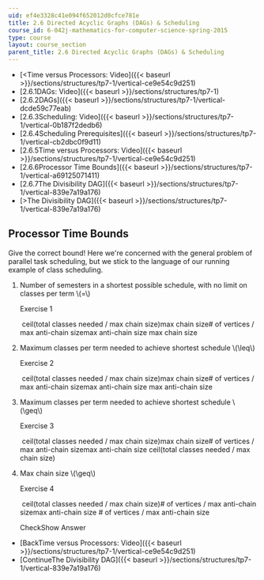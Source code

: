 ```yaml
---
uid: ef4e3328c41e094f652012d0cfce781e
title: 2.6 Directed Acyclic Graphs (DAGs) & Scheduling
course_id: 6-042j-mathematics-for-computer-science-spring-2015
type: course
layout: course_section
parent_title: 2.6 Directed Acyclic Graphs (DAGs) & Scheduling
---
```


*   [<Time versus Processors: Video]({{< baseurl >}}/sections/structures/tp7-1/vertical-ce9e54c9d251)
*   [2.6.1DAGs: Video]({{< baseurl >}}/sections/structures/tp7-1)
*   [2.6.2DAGs]({{< baseurl >}}/sections/structures/tp7-1/vertical-dcde59c77eab)
*   [2.6.3Scheduling: Video]({{< baseurl >}}/sections/structures/tp7-1/vertical-0b187f2dedb6)
*   [2.6.4Scheduling Prerequisites]({{< baseurl >}}/sections/structures/tp7-1/vertical-cb2dbc0f9d11)
*   [2.6.5Time versus Processors: Video]({{< baseurl >}}/sections/structures/tp7-1/vertical-ce9e54c9d251)
*   [2.6.6Processor Time Bounds]({{< baseurl >}}/sections/structures/tp7-1/vertical-a69125071411)
*   [2.6.7The Divisibility DAG]({{< baseurl >}}/sections/structures/tp7-1/vertical-839e7a19a176)
*   [\>The Divisibility DAG]({{< baseurl >}}/sections/structures/tp7-1/vertical-839e7a19a176)

Processor Time Bounds
---------------------

  

Give the correct bound! Here we're concerned with the general problem of parallel task scheduling, but we stick to the language of our running example of class scheduling.

1.  Number of semesters in a shortest possible schedule, with no limit on classes per term \\(=\\)
    
    Exercise 1
    
    &nbsp;ceil(total classes needed / max chain size)max chain size\# of vertices / max anti-chain sizemax anti-chain size max chain size&nbsp;
    
  
3.  Maximum classes per term needed to achieve shortest schedule \\(\\leq\\)
    
    Exercise 2
    
    &nbsp;ceil(total classes needed / max chain size)max chain size\# of vertices / max anti-chain sizemax anti-chain size max anti-chain size&nbsp;
    
  
5.  Maximum classes per term needed to achieve shortest schedule \\(\\geq\\)
    
    Exercise 3
    
    &nbsp;ceil(total classes needed / max chain size)max chain size\# of vertices / max anti-chain sizemax anti-chain size ceil(total classes needed / max chain size)&nbsp;
    
  
7.  Max chain size \\(\\geq\\)
    
    Exercise 4
    
    &nbsp;ceil(total classes needed / max chain size)\# of vertices / max anti-chain sizemax anti-chain size # of vertices / max anti-chain size&nbsp;
    
    CheckShow Answer
    
  

*   [BackTime versus Processors: Video]({{< baseurl >}}/sections/structures/tp7-1/vertical-ce9e54c9d251)
*   [ContinueThe Divisibility DAG]({{< baseurl >}}/sections/structures/tp7-1/vertical-839e7a19a176)